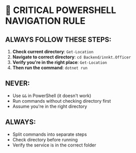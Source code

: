 # 🚨 **CRITICAL POWERSHELL NAVIGATION RULE**

## **ALWAYS FOLLOW THESE STEPS:**

1. **Check current directory**: `Get-Location`
2. **Navigate to correct directory**: `cd Backend/innkt.Officer`
3. **Verify you're in the right place**: `Get-Location`
4. **Then run the command**: `dotnet run`

## **NEVER:**
- Use `&&` in PowerShell (it doesn't work)
- Run commands without checking directory first
- Assume you're in the right directory

## **ALWAYS:**
- Split commands into separate steps
- Check directory before running
- Verify the service is in the correct folder
